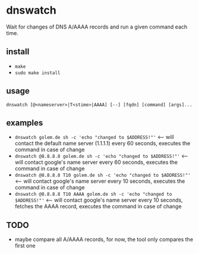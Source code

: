 # dnswatch
Wait for changes of DNS A/AAAA records and run a given command each time.

## install
* `make`
* `sudo make install`

## usage
`dnswatch [@<nameserver>|T<stime>|AAAA] [--] [fqdn] [command] [args]...`

## examples

* `dnswatch golem.de sh -c 'echo "changed to $ADDRESS!"'` <-- will contact the default name server (1.1.1.1) every 60 seconds, executes the command in case of change
* `dnswatch @8.8.8.8 golem.de sh -c 'echo "changed to $ADDRESS!"'` <-- will contact google's name server every 60 seconds, executes the command in case of change
* `dnswatch @8.8.8.8 T10 golem.de sh -c 'echo "changed to $ADDRESS!"'` <-- will contact google's name server every 10 seconds, executes the command in case of change
* `dnswatch @8.8.8.8 T10 AAAA golem.de sh -c 'echo "changed to $ADDRESS!"'` <-- will contact google's name server every 10 seconds, fetches the AAAA record, executes the command in case of change

## TODO

* maybe compare all A/AAAA records, for now, the tool only compares the first one
